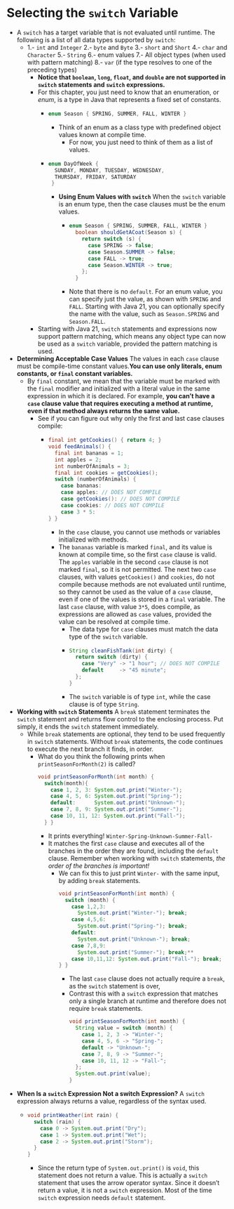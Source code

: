 # **Selecting the `switch` Variable**
- A `switch` has a target variable that is not evaluated until runtime. 
The following is a list of all data types supported by `switch`:
  - 1.- `int` and `Integer`
    2.- `byte` and `Byte`
    3.- `short` and `Short`
    4.- `char` and `Character`
    5.- `String`
    6.- enum values
    7.- All object types (when used with pattern matching)
    8.- `var` (if the type resolves to one of the preceding types)
    - **Notice that `boolean`, `long`, `float`, and `double` are not 
    supported in `switch` statements and `switch` expressions.**
    - For this chapter, you just need to know that an enumeration, or
    _enum_, is a type in Java that represents a fixed set of constants.
      - ```java
        enum Season { SPRING, SUMMER, FALL, WINTER }
        ```
        - Think of an enum as a class type with predefined
        object values known at compile time.
          - For now, you just need to think of them as a list of values.
      - ```java
        enum DayOfWeek {
          SUNDAY, MONDAY, TUESDAY, WEDNESDAY, 
          THURSDAY, FRIDAY, SATURDAY
         }
        ```
        - **Using Enum Values with `switch`**
          When the `switch` variable is an enum type, then
          the case clauses must be the enum values.
          - ```java 
            enum Season { SPRING, SUMMER, FALL, WINTER }
              boolean shouldGetACoat(Season s) {
                return switch (s) {
                  case SPRING -> false;
                  case Season.SUMMER -> false;
                  case FALL -> true;
                  case Season.WINTER -> true;
                };
              }
              ```
          - Note that there is no `default`. For an enum value, you can 
            specify just the value, as shown with `SPRING` and `FALL`. 
            Starting with Java 21, you can optionally specify the name 
            with the value, such as `Season.SPRING` and `Season.FALL`.
    - Starting with Java 21, `switch` statements and expressions now support 
    pattern matching, which means any object type can now be used as a 
    `switch` variable, provided the pattern matching is used.
- **Determining Acceptable Case Values**
The values in each `case` clause must be compile-time constant
values.**You can use only literals, enum constants, or `final` 
constant variables.**
  - By `final` constant, we mean that the variable must be
marked with the `final` modifier and initialized with a literal
value in the same expression in which it is declared. For
example, **you can’t have a `case` clause value that 
requires executing a method at runtime, even if that 
method always returns the same value.**
    - See if you can figure out why only the
first and last case clauses compile:
      - ```java
        final int getCookies() { return 4; }
        void feedAnimals() {
          final int bananas = 1;
          int apples = 2;
          int numberOfAnimals = 3;
          final int cookies = getCookies();
          switch (numberOfAnimals) {
            case bananas:
            case apples: // DOES NOT COMPILE
            case getCookies(): // DOES NOT COMPILE
            case cookies: // DOES NOT COMPILE
            case 3 * 5:
        } }
        ```
        - In the `case` clause, you cannot use methods or variables initialized with methods.
        - The `bananas` variable is marked `final`, and its value is known at compile time, so 
        the first `case` clause is valid. The `apples` variable in the second `case` clause is 
        not marked `final`, so it is not permitted. The next two `case` clauses, with values 
        `getCookies()` and `cookies`, do not compile because methods are not evaluated 
        until runtime, so they cannot be used as the value of a `case` clause, even if one 
        of the values is stored in a `final` variable. The last `case` clause, with value `3*5`, 
        does compile, as expressions are allowed as `case` values, provided the value 
        can be resolved at compile time.
          - The data type for `case` clauses must match the
data type of the `switch` variable.
          - ```java
            String cleanFishTank(int dirty) {
              return switch (dirty) {
                case "Very" -> "1 hour"; // DOES NOT COMPILE
                default     -> "45 minute";
              };
            }
            ```
          - The `switch` variable is of type `int`, while the case clause is of
          type `String`.
- **Working with `switch` Statements**
A `break` statement terminates the `switch` statement and returns 
flow control to the enclosing process. Put simply, it ends the 
`switch` statement immediately.
  - While `break` statements are optional, they tend to be used
frequently in `switch` statements. Without `break` statements,
the code continues to execute the next branch it finds, in order.
    - What do you think the following prints when
  `printSeasonForMonth(2)` is called?
      ```java 
      void printSeasonForMonth(int month) {
        switch(month){
          case 1, 2, 3: System.out.print("Winter-");
          case 4, 5, 6: System.out.print("Spring-");
          default:      System.out.print("Unknown-");
          case 7, 8, 9: System.out.print("Summer-");
          case 10, 11, 12: System.out.print("Fall-");
        } }
      ```
      - It prints everything!
      `Winter-Spring-Unknown-Summer-Fall-`
      - It matches the first `case` clause and executes all of the
  branches in the order they are found, including the `default`
  clause. Remember when working with `switch` statements,
  _the order of the branches is important!_
        - We can fix this to just print `Winter-` with the same input, by adding `break` statements.
          ```java
          void printSeasonForMonth(int month) {
            switch (month) {
              case 1,2,3:
                System.out.print("Winter-"); break;
              case 4,5,6:
                System.out.print("Spring-"); break;
              default:
                System.out.print("Unknown-"); break;
              case 7,8,9:
                System.out.print("Summer-"); break;**
              case 10,11,12: System.out.print("Fall-"); break;
          } }
          ```
          - The last `case` clause does not actually require a `break`, 
          as the `switch` statement is over,
          - Contrast this with a `switch` expression that matches only 
          a single branch at runtime and therefore does not require 
          `break` statements.
            ```java
            void printSeasonForMonth(int month) {
              String value = switch (month) {
                case 1, 2, 3 -> "Winter-";
                case 4, 5, 6 -> "Spring-";
                default -> "Unknown-";
                case 7, 8, 9 -> "Summer-";
                case 10, 11, 12 -> "Fall-";
              };
              System.out.print(value);
            }
            ```
- **When Is a `switch` Expression Not a switch Expression?**
A `switch` expression always returns a value, regardless of the 
syntax used.
  - ```java
    void printWeather(int rain) {
      switch (rain) {
        case 0 -> System.out.print("Dry"); 
        case 1 -> System.out.print("Wet"); 
        case 2 -> System.out.print("Storm"); 
      }
    }
    ```
    - Since the return type of `System.out.print()` is `void`, this
statement does not return a value. This is actually a
 `switch` statement that uses the arrow operator syntax. 
 Since it doesn’t return a value, it is not a `switch`
expression. Most of the time `switch` expression needs
 `default` statement.
